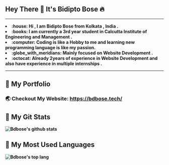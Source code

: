 <!-- @format -->

## Hey There :wave: It's Bidipto Bose :fire:

<hr>
<b>
<li> :house: Hi , I am Bidipto Bose from Kolkata , India . <br>
<li> :books: I am currently a 3rd year student in Calcutta Institute of Engineering and Management . <br>
<li>  :computer: Coding is like a Hobby to me and learning new programming language is like my passion. <br>
<li> :globe_with_meridians: Mainly focused on Website Development .<br>
<li> :octocat: Already 2years of experience in Website Development and also have experience in multiple internships .
<b>
<hr>

## :rocket: My Portfolio

### :earth_asia: Checkout My Website: https://bdbose.tech/

## :tada: My Git Stats

![Bdbose's github stats](https://github-readme-stats.vercel.app/api?username=bdbose&show_icons=true&theme=radical)

## :crystal_ball: My Most Used Languages

![Bdbose's top lang](https://github-readme-stats.vercel.app/api/top-langs/?username=bdbose&layout=compact)
